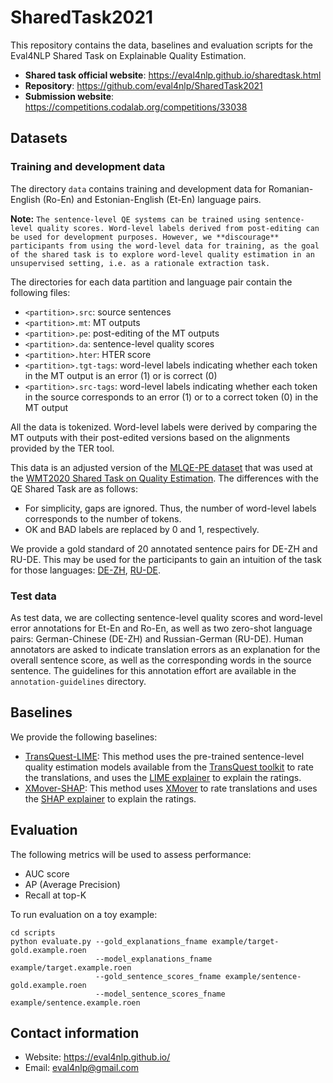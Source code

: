 # SharedTask2021

This repository contains the data, baselines and evaluation scripts for the Eval4NLP Shared Task on
Explainable Quality Estimation.

- **Shared task official website**: https://eval4nlp.github.io/sharedtask.html
- **Repository**: https://github.com/eval4nlp/SharedTask2021
- **Submission website**: https://competitions.codalab.org/competitions/33038

## Datasets

### Training and development data

The directory `data` contains training and development data for Romanian-English (Ro-En) and Estonian-English (Et-En)
language pairs.

**Note:** ```The sentence-level QE systems can be trained using sentence-level quality scores. Word-level labels derived from post-editing can be used for development purposes. However, we **discourage** participants from using the word-level data for training, as the goal of the shared task is to explore word-level quality estimation in an unsupervised setting, i.e. as a rationale extraction task.```

The directories for each data partition and language pair contain the following files:

- `<partition>.src`: source sentences
- `<partition>.mt`: MT outputs
- `<partition>.pe`: post-editing of the MT outputs
- `<partition>.da`: sentence-level quality scores
- `<partition>.hter`: HTER score
- `<partition>.tgt-tags`: word-level labels indicating whether each token in the MT output is an error (1)
  or is correct (0)
- `<partition>.src-tags`: word-level labels indicating whether each token in the source corresponds to an error (1)
  or to a correct token (0) in the MT output

All the data is tokenized. Word-level labels were derived by comparing the MT outputs with their post-edited versions
based on the alignments provided by the TER tool.

This data is an adjusted version of the [MLQE-PE dataset](https://github.com/sheffieldnlp/mlqe-pe) that was used
at the [WMT2020 Shared Task on Quality Estimation](http://www.statmt.org/wmt20/quality-estimation-task.html).
The differences with the QE Shared Task are as follows:
- For simplicity, gaps are ignored. Thus, the number of word-level labels corresponds to the number of tokens.
- OK and BAD labels are replaced by 0 and 1, respectively.

We provide a gold standard of 20 annotated sentence pairs for DE-ZH and RU-DE. This may be used for the participants to gain an intuition of the task for those languages: [DE-ZH](https://drive.google.com/file/d/10Pe5mURpCnU4f22DNWErr4jj-5UmvaFx/view?usp=sharing), [RU-DE](https://drive.google.com/file/d/1IAeT-LOUDWlN3vTQaTgnxQdXmt7_fAR6/view?usp=sharing). <!-- The data is not tokenized in this case, unlike the data used eventually in the shared task (further,  the different colors codings are not relevant). -->


### Test data

As test data, we are collecting sentence-level quality scores and word-level error annotations for Et-En and Ro-En,
as well as two zero-shot language pairs: German-Chinese (DE-ZH) and Russian-German (RU-DE). Human annotators are 
asked to indicate translation errors as an explanation for the overall sentence score, as well as the corresponding words
in the source sentence. The guidelines for this annotation effort are available in the `annotation-guidelines` directory.


## Baselines

We provide the following baselines:

* [TransQuest-LIME](baselines/transquest-lime.ipynb): This method uses the pre-trained sentence-level
quality estimation models available from the [TransQuest toolkit](https://github.com/TharinduDR/TransQuest)
to rate the translations, and uses the [LIME explainer](https://github.com/marcotcr/lime) to explain the ratings.
* [XMover-SHAP](baselines/xmover-shap/xmover-shap.ipynb): This method uses [XMover](https://github.com/AIPHES/ACL20-Reference-Free-MT-Evaluation)
to rate translations and uses the [SHAP explainer](https://github.com/slundberg/shap) to explain the ratings.


## Evaluation

The following metrics will be used to assess performance:
- AUC score
- AP (Average Precision)
- Recall at top-K

To run evaluation on a toy example:
```
cd scripts
python evaluate.py --gold_explanations_fname example/target-gold.example.roen 
                   --model_explanations_fname example/target.example.roen
                   --gold_sentence_scores_fname example/sentence-gold.example.roen
                   --model_sentence_scores_fname example/sentence.example.roen
```

## Contact information
- Website: https://eval4nlp.github.io/
- Email: eval4nlp@gmail.com
